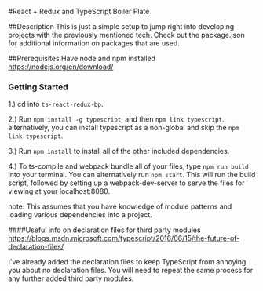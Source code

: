 #React + Redux and TypeScript Boiler Plate

##Description
This is just a simple setup to jump right into developing projects with the previously mentioned tech.
Check out the package.json for additional information on packages that are used.

##Prerequisites
Have node and npm installed https://nodejs.org/en/download/


### Getting Started
1.) cd into `ts-react-redux-bp`.

2.) Run `npm install -g typescript`, and then `npm link typescript`.
    alternatively, you can install typescript as a non-global and skip
    the `npm link typescript`.

3.) Run `npm install` to install all of the other included dependencies.

4.) To ts-compile and webpack bundle all of your files, type `npm run build` into your terminal.
    You can alternatively run `npm start`. This will run the build script, followed by setting
    up a webpack-dev-server to serve the files for viewing at your localhost:8080.

note: This assumes that you have knowledge of module patterns and loading various dependencies into a project.

####Useful info on declaration files for third party modules
https://blogs.msdn.microsoft.com/typescript/2016/06/15/the-future-of-declaration-files/

I've already added the declaration files to keep TypeScript from annoying you about no declaration files.
You will need to repeat the same process for any further added third party modules.